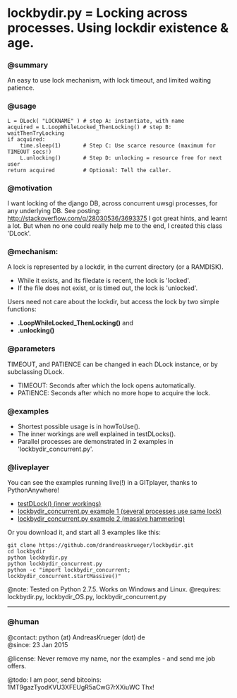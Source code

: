 # lockbydir.py = Locking across processes. Using lockdir existence & age.

### @summary 

An easy to use lock mechanism, with lock timeout, and limited waiting patience.

### @usage

    L = DLock( "LOCKNAME" ) # step A: instantiate, with name
    acquired = L.LoopWhileLocked_ThenLocking() # step B: waitThenTryLocking
    if acquired:
        time.sleep(1)       # Step C: Use scarce resource (maximum for TIMEOUT secs!)
        L.unlocking()       # Step D: unlocking = resource free for next user
    return acquired         # Optional: Tell the caller. 

### @motivation

I want locking of the django DB, across concurrent uwsgi processes, for any underlying DB. See posting: http://stackoverflow.com/q/28030536/3693375 I got great hints, and learnt a lot. But when no one could really help me to the end, I created this class 'DLock'. 

### @mechanism:

A lock is represented by a lockdir, in the current directory (or a RAMDISK).

* While it exists, and its filedate is recent, the lock is 'locked'.
* If the file does not exist, or is timed out, the lock is 'unlocked'.

Users need not care about the lockdir, but access the lock by two simple functions: 
* **.LoopWhileLocked_ThenLocking()** and 
* **.unlocking()**

### @parameters

TIMEOUT, and PATIENCE can be changed in each DLock instance, or by subclassing DLock.

* TIMEOUT: Seconds after which the lock opens automatically.
* PATIENCE: Seconds after which no more hope to acquire the lock. 

### @examples

* Shortest possible usage is in howToUse().
* The inner workings are well explained in testDLocks().
* Parallel processes are demonstrated in 2 examples in 'lockbydir_concurrent.py'. 

### @liveplayer
You can see the examples running live(!) in a GITplayer, thanks to PythonAnywhere!

* [testDLock() (inner workings)](https://www.pythonanywhere.com/gists/4b0b06bf9c13d8e5ea76/gistfile1.txt/python2/)
* [lockbydir_concurrent.py example 1 (several processes use same lock)](https://www.pythonanywhere.com/gists/6133112519b52eb435c2/gistfile1.txt/python2)
* [lockbydir_concurrent.py example 2 (massive hammering)](https://www.pythonanywhere.com/gists/d0209dd72d66efdb2c8f/gistfile1.txt/python2)

Or you download it, and start all 3 examples like this:  

    git clone https://github.com/drandreaskrueger/lockbydir.git
    cd lockbydir
    python lockbydir.py 
    python lockbydir_concurrent.py 
    python -c "import lockbydir_concurrent; lockbydir_concurrent.startMassive()"
    
@note:     Tested on Python 2.7.5. Works on Windows and Linux.
@requires: lockbydir.py, lockbydir_OS.py, lockbydir_concurrent.py
    
- - -

### @human

@contact:  python (at) AndreasKrueger (dot) de   
@since:    23 Jan 2015

@license:  Never remove my name, nor the examples - and send me job offers.

@todo:     I am poor, send bitcoins: 1MT9gazTyodKVU3XFEUgR5aCwG7rXXiuWC Thx! 

